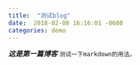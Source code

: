 ```yaml
---
title:  "测试blog"
date:  2018-02-08 16:16:01 -0600
categories: demo
---
```



**_这是第一篇博客_**
`测试一下markdown的用法。`
